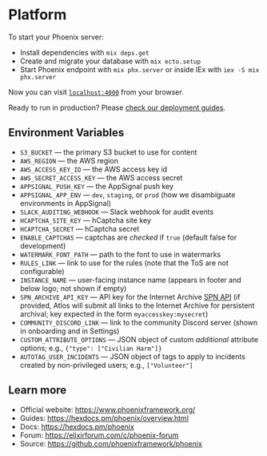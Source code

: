 # Platform

To start your Phoenix server:

- Install dependencies with `mix deps.get`
- Create and migrate your database with `mix ecto.setup`
- Start Phoenix endpoint with `mix phx.server` or inside IEx with `iex -S mix phx.server`

Now you can visit [`localhost:4000`](http://localhost:4000) from your browser.

Ready to run in production? Please [check our deployment guides](https://hexdocs.pm/phoenix/deployment.html).

## Environment Variables

- `S3_BUCKET` — the primary S3 bucket to use for content
- `AWS_REGION` — the AWS region
- `AWS_ACCESS_KEY_ID` — the AWS access key id
- `AWS_SECRET_ACCESS_KEY` — the AWS access secret
- `APPSIGNAL_PUSH_KEY` — the AppSignal push key
- `APPSIGNAL_APP_ENV` — `dev`, `staging`, or `prod` (how we disambiguate environments in AppSignal)
- `SLACK_AUDITING_WEBHOOK` — Slack webhook for audit events
- `HCAPTCHA_SITE_KEY` — hCaptcha site key
- `HCAPTCHA_SECRET` — hCaptcha secret
- `ENABLE_CAPTCHAS` — captchas are _checked_ if `true` (default false for development)
- `WATERMARK_FONT_PATH` — path to the font to use in watermarks
- `RULES_LINK` — link to use for the rules (note that the ToS are not configurable)
- `INSTANCE_NAME` — user-facing instance name (appears in footer and below logo; not shown if empty)
- `SPN_ARCHIVE_API_KEY` — API key for the Internet Archive [SPN API](https://docs.google.com/document/d/1Nsv52MvSjbLb2PCpHlat0gkzw0EvtSgpKHu4mk0MnrA/edit#) (if provided, Atlos will submit all links to the Internet Archive for persistent archival; key expected in the form `myaccesskey:mysecret`)
- `COMMUNITY_DISCORD_LINK` — link to the community Discord server (shown in onboarding and in Settings)
- `CUSTOM_ATTRIBUTE_OPTIONS` — JSON object of custom _additional_ attribute options; e.g., `{"type": ["Civilian Harm"]}`
- `AUTOTAG_USER_INCIDENTS` — JSON object of tags to apply to incidents created by non-privileged users; e.g., `["Volunteer"]`

## Learn more

- Official website: https://www.phoenixframework.org/
- Guides: https://hexdocs.pm/phoenix/overview.html
- Docs: https://hexdocs.pm/phoenix
- Forum: https://elixirforum.com/c/phoenix-forum
- Source: https://github.com/phoenixframework/phoenix
